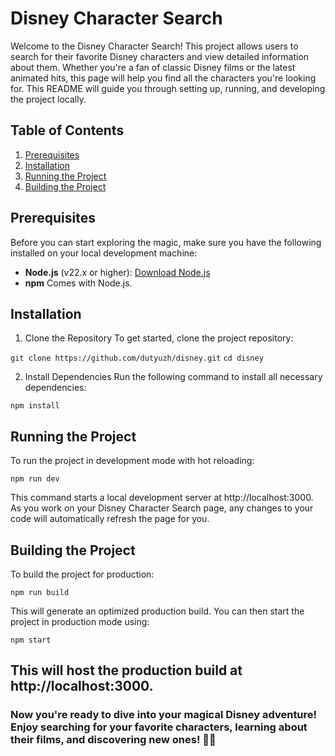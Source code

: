 # Disney Character Search
Welcome to the Disney Character Search! This project allows users to search for their favorite Disney characters and view detailed information about them. Whether you're a fan of classic Disney films or the latest animated hits, this page will help you find all the characters you're looking for. This README will guide you through setting up, running, and developing the project locally.

## Table of Contents
1. [Prerequisites](#prerequisites)
2. [Installation](#installation)
3. [Running the Project](#running-the-project)
3. [Building the Project](#building-the-project)

## Prerequisites

Before you can start exploring the magic, make sure you have the following installed on your local development machine:

- **Node.js** (v22.x or higher): [Download Node.js](https://nodejs.org/en/download/)
- **npm** Comes with Node.js. 


## Installation

1. Clone the Repository
To get started, clone the project repository:

`git clone https://github.com/dutyuzh/disney.git`
`cd disney`

2. Install Dependencies
Run the following command to install all necessary dependencies:

`npm install`

## Running the Project
To run the project in development mode with hot reloading:

`npm run dev`

This command starts a local development server at http://localhost:3000. As you work on your Disney Character Search page, any changes to your code will automatically refresh the page for you.

## Building the Project
To build the project for production:

`npm run build`

This will generate an optimized production build. You can then start the project in production mode using:

`npm start`

This will host the production build at http://localhost:3000.
---
### Now you're ready to dive into your magical Disney adventure! Enjoy searching for your favorite characters, learning about their films, and discovering new ones! 🏰✨
